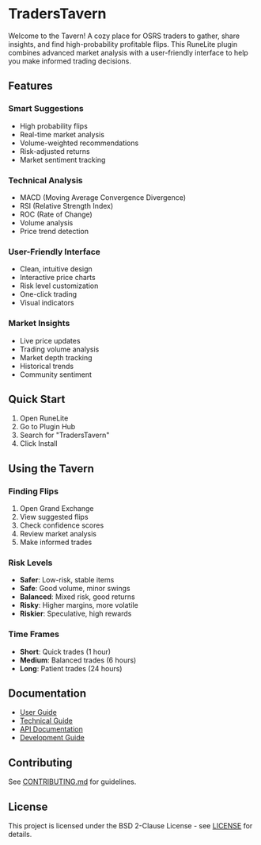 # TradersTavern

Welcome to the Tavern! A cozy place for OSRS traders to gather, share insights, and find high-probability profitable flips. This RuneLite plugin combines advanced market analysis with a user-friendly interface to help you make informed trading decisions.

## Features

### Smart Suggestions
- High probability flips
- Real-time market analysis
- Volume-weighted recommendations
- Risk-adjusted returns
- Market sentiment tracking

### Technical Analysis
- MACD (Moving Average Convergence Divergence)
- RSI (Relative Strength Index)
- ROC (Rate of Change)
- Volume analysis
- Price trend detection

### User-Friendly Interface
- Clean, intuitive design
- Interactive price charts
- Risk level customization
- One-click trading
- Visual indicators

### Market Insights
- Live price updates
- Trading volume analysis
- Market depth tracking
- Historical trends
- Community sentiment

## Quick Start

1. Open RuneLite
2. Go to Plugin Hub
3. Search for "TradersTavern"
4. Click Install

## Using the Tavern

### Finding Flips
1. Open Grand Exchange
2. View suggested flips
3. Check confidence scores
4. Review market analysis
5. Make informed trades

### Risk Levels
- **Safer**: Low-risk, stable items
- **Safe**: Good volume, minor swings
- **Balanced**: Mixed risk, good returns
- **Risky**: Higher margins, more volatile
- **Riskier**: Speculative, high rewards

### Time Frames
- **Short**: Quick trades (1 hour)
- **Medium**: Balanced trades (6 hours)
- **Long**: Patient trades (24 hours)

## Documentation

- [User Guide](docs/user-guide.md)
- [Technical Guide](docs/technical-guide.md)
- [API Documentation](docs/api-guide.md)
- [Development Guide](docs/development-guide.md)

## Contributing

See [CONTRIBUTING.md](CONTRIBUTING.md) for guidelines.

## License

This project is licensed under the BSD 2-Clause License - see [LICENSE](LICENSE) for details.
